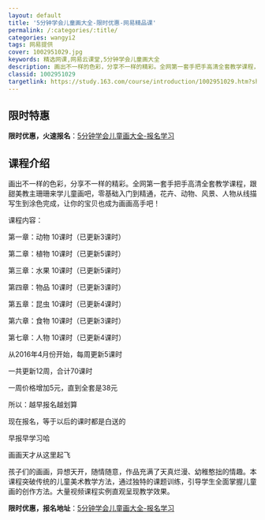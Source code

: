 ```yaml
---
layout: default
title: '5分钟学会儿童画大全-限时优惠-网易精品课'
permalink: /:categories/:title/
categories: wangyi2
tags: 网易提供
cover: 1002951029.jpg
keywords: 精选网课,网易云课堂,5分钟学会儿童画大全
description: 画出不一样的色彩，分享不一样的精彩。全网第一套手把手高清全套教学课程，跟甜美教主珊珊来学儿童画吧，零基础入门到精通，花卉
classid: 1002951029
targetlink: https://study.163.com/course/introduction/1002951029.htm?share=1&shareId=1025206652&utm_campaign=share&utm_medium=iphoneShare&utm_source=&utm_u=1025206652
---
```


## 限时特惠

**限时优惠，火速报名**：[5分钟学会儿童画大全-报名学习](https://study.163.com/course/introduction/1002951029.htm?share=1&shareId=1025206652&utm_campaign=share&utm_medium=iphoneShare&utm_source=&utm_u=1025206652)

## 课程介绍

画出不一样的色彩，分享不一样的精彩。全网第一套手把手高清全套教学课程，跟甜美教主珊珊来学儿童画吧，零基础入门到精通，花卉、动物、风景、人物从线描写生到涂色完成，让你的宝贝也成为画画高手吧！



课程内容：

第一章：动物 10课时（已更新3课时）

第二章：植物 10课时（已更新5课时）

第三章：水果 10课时（已更新5课时）

第四章：物品 10课时（已更新3课时）

第五章：昆虫 10课时（已更新4课时）

第六章：食物 10课时（已更新3课时）

第七章：人物 10课时（已更新4课时）



从2016年4月份开始，每周更新5课时

一共更新12周，合计70课时

一周价格增加5元，直到全套是38元

所以：越早报名越划算

现在报名，等于以后的课时都是白送的

早报早学习哈

画画天才从这里起飞



  孩子们的画画，异想天开，随情随意，作品充满了天真烂漫、幼稚憨拙的情趣。本课程突破传统的儿童美术教学方法，通过独特的课题训练，引导学生全面掌握儿童画的创作方法。大量视频课程实例直观呈现教学效果。

**限时优惠，报名地址**：[5分钟学会儿童画大全-报名学习](https://study.163.com/course/introduction/1002951029.htm?share=1&shareId=1025206652&utm_campaign=share&utm_medium=iphoneShare&utm_source=&utm_u=1025206652)

